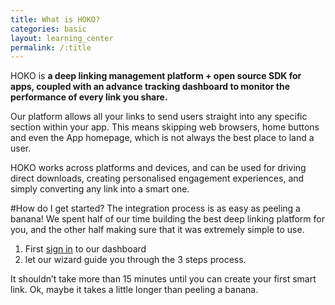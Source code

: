 ```yaml
---
title: What is HOKO?
categories: basic
layout: learning_center
permalink: /:title
---
```


HOKO is **a deep linking management platform + open source SDK for apps, coupled with an advance tracking dashboard to monitor the performance of every link you share.**

Our platform allows all your links to send users straight into any specific section within your app. This means skipping web browsers, home buttons and even the App homepage, which is not always the best place to land a user.
  
HOKO works across platforms and devices, and can be used for driving direct downloads, creating personalised engagement experiences, and simply converting any link into a smart one.

#How do I get started?
The integration process is as easy as peeling a banana! We spent half of our time building the best deep linking platform for you, and the other half making sure that it was extremely simple to use.
  
1. First [sign in](https://hokolinks.com/applications "Sign in to HOKO") to our dashboard
2. let our wizard guide you through the 3 steps process.
  
It shouldn’t take more than 15 minutes until you can create your first smart link. Ok, maybe it takes a little longer than peeling a banana.



